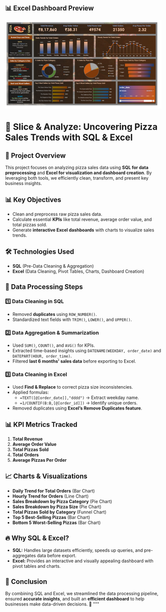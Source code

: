 ## 📊 Excel Dashboard Preview  
![Pizza Sales Dashboard](dashboard.png)
# 🍕 Slice & Analyze: Uncovering Pizza Sales Trends with SQL & Excel

## 📌 Project Overview

This project focuses on analyzing pizza sales data using **SQL for data preprocessing** and **Excel for visualization and dashboard creation**. By leveraging both tools, we efficiently clean, transform, and present key business insights.

## 📊 Key Objectives

- Clean and preprocess raw pizza sales data.
- Calculate essential **KPIs** like total revenue, average order value, and total pizzas sold.
- Generate **interactive Excel dashboards** with charts to visualize sales trends.

## 🛠️ Technologies Used

- **SQL** (Pre-Data Cleaning & Aggregation)
- **Excel** (Data Cleaning, Pivot Tables, Charts, Dashboard Creation)

## 📂 Data Processing Steps

### **1️⃣ Data Cleaning in SQL**

- Removed **duplicates** using `ROW_NUMBER()`.
- Standardized text fields with `TRIM()`, `LOWER()`, and `UPPER()`.

### **2️⃣ Data Aggregation & Summarization**

- Used `SUM()`, `COUNT()`, and `AVG()` for KPIs.
- Extracted time-based insights using `DATENAME(WEEKDAY, order_date)` and `DATEPART(HOUR, order_time)`.
- Filtered **last 6 months' sales data** before exporting to Excel.

### **3️⃣ Data Cleaning in Excel**

- Used **Find & Replace** to correct pizza size inconsistencies.
- Applied formulas:
  - `=TEXT([@[order_date]],"dddd")` → Extract weekday name.
  - `=1/COUNTIF(B:B,[@[order_id]])` → Identify unique orders.
- Removed duplicates using **Excel’s Remove Duplicates feature**.

## 📊 KPI Metrics Tracked

1. **Total Revenue**
2. **Average Order Value**
3. **Total Pizzas Sold**
4. **Total Orders**
5. **Average Pizzas Per Order**

## 📈 Charts & Visualizations

- **Daily Trend for Total Orders** (Bar Chart)
- **Hourly Trend for Orders** (Line Chart)
- **Sales Breakdown by Pizza Category** (Pie Chart)
- **Sales Breakdown by Pizza Size** (Pie Chart)
- **Total Pizzas Sold by Category** (Funnel Chart)
- **Top 5 Best-Selling Pizzas** (Bar Chart)
- **Bottom 5 Worst-Selling Pizzas** (Bar Chart)

## 🔥 Why SQL & Excel?

- **SQL:** Handles large datasets efficiently, speeds up queries, and pre-aggregates data before export.
- **Excel:** Provides an interactive and visually appealing dashboard with pivot tables and charts.

## 📌 Conclusion

By combining SQL and Excel, we streamlined the data processing pipeline, ensured **accurate insights**, and built an **efficient dashboard** to help businesses make data-driven decisions. 🚀
"""
